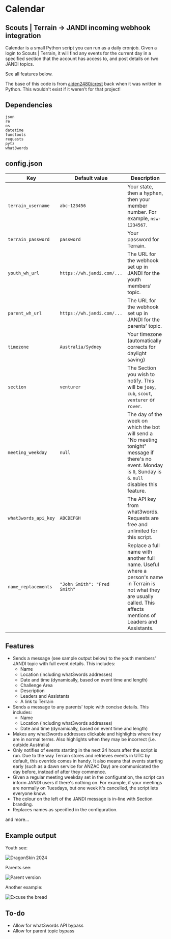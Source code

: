 # Calendar

## Scouts | Terrain -> JANDI incoming webhook integration

Calendar is a small Python script you can run as a daily cronjob. Given a login to Scouts | Terrain, it will find any events for the current day in a specified section that the account has access to, and post details on two JANDI topics.

See all features below.

The base of this code is from [aiden2480/crest](https://github.com/aiden2480/crest) back when it was written in Python. This wouldn't exist if it weren't for that project!

## Dependencies

```
json
re
os
datetime
functools
requests
pytz
what3words
```

## config.json


| Key                  | Default value                | Description                                                                                                                                                               |
| -------------------- | ---------------------------- | ------------------------------------------------------------------------------------------------------------------------------------------------------------------------- |
| `terrain_username`   | `abc-123456`                 | Your state, then a hyphen, then your member number. For example, `nsw-1234567`.                                                                                           |
| `terrain_password`   | `password`                   | Your password for Terrain.                                                                                                                                                |
| `youth_wh_url`       | `https://wh.jandi.com/...`   | The URL for the webhook set up in JANDI for the youth members' topic.                                                                                                     |
| `parent_wh_url`      | `https://wh.jandi.com/...`   | The URL for the webhook set up in JANDI for the parents' topic.                                                                                                           |
| `timezone`           | `Australia/Sydney`           | Your timezone (automatically corrects for daylight saving)                                                                                                                              |
| `section`            | `venturer`                   | The Section you wish to notify. This will be `joey`, `cub`, `scout`, `venturer` or `rover`.                                                                               |
| `meeting_weekday`    | `null`                       | The day of the week on which the bot will send a "No meeting tonight" message if there's no event. Monday is `0`, Sunday is `6`. `null` disables this feature.            |
| `what3words_api_key` | `ABCDEFGH`                   | The API key from what3words. Requests are free and unlimited for this script.                                                                                             |
| `name_replacements`  | `"John Smith": "Fred Smith"` | Replace a full name with another full name. Useful where a person's name in Terrain is not what they are usually called. This affects mentions of Leaders and Assistants. |

## Features

- Sends a message (see sample output below) to the youth members' JANDI topic with full event details. This includes:
    - Name
    - Location (including what3words addresses)
    - Date and time (dynamically, based on event time and length)
    - Challenge Area
    - Description
    - Leaders and Assistants
    - A link to Terrain
- Sends a message to any parents' topic with concise details. This includes:
    - Name
    - Location (including what3words addresses)
    - Date and time (dynamically, based on event time and length)
- Makes any what3words addresses clickable and highlights where they are in normal terms. Also highlights when they may be incorrect (i.e. outside Australia)
- Only notifies of events starting in the next 24 hours after the script is run. Due to the way Terrain stores and retrieves events in UTC by default, this override comes in handy. It also means that events starting early (such as a dawn service for ANZAC Day) are communicated the day before, instead of after they commence. 
- Given a regular meeting weekday set in the configuration, the script can inform JANDI users if there's nothing on. For example, if your meetings are normally on Tuesdays, but one week it's cancelled, the script lets everyone know.
- The colour on the left of the JANDI message is in-line with Section branding.
- Replaces names as specified in the configuration. 

and more...

## Example output

Youth see:

![DragonSkin 2024](https://github.com/thdrmrphy/calendar/assets/130824397/beee215f-acb9-4ae0-af38-49442b1b0f7e)

Parents see:

![Parent version](https://github.com/thdrmrphy/calendar/assets/130824397/9a537341-f5d3-4719-8647-159494658120)

Another example:

![Excuse the bread](https://github.com/thdrmrphy/calendar/assets/130824397/17697d85-9464-4a7a-a193-977b5f53ef9e)

## To-do

- Allow for what3words API bypass
- Allow for parent topic bypass
